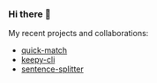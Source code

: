 ### Hi there 👋

<!--
**alainrk/alainrk** is a ✨ _special_ ✨ repository because its `README.md` (this file) appears on your GitHub profile.

Here are some ideas to get you started:

- 🔭 I’m currently working on ...
- 🌱 I’m currently learning ...
- 👯 I’m looking to collaborate on ...
- 🤔 I’m looking for help with ...
- 💬 Ask me about ...
- 📫 How to reach me: ...
- 😄 Pronouns: ...
- ⚡ Fun fact: ...

Github language stats:
<img align="center" src="https://github-readme-stats.anuraghazra1.vercel.app/api/top-langs/?username=alainrk&layout=compact&theme=material-palenight" />
-->

My recent projects and collaborations:

- [quick-match](https://github.com/alainrk/quick-match)
- [keepy-cli](https://github.com/Eomm/keepy-cli)
- [sentence-splitter](https://github.com/alainrk/sentence-splitter) 

